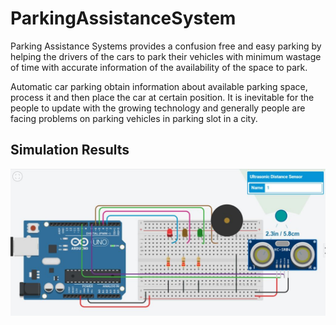# ParkingAssistanceSystem

Parking Assistance Systems provides a confusion free and easy parking by helping the drivers of the cars to park their vehicles with minimum wastage of time with accurate information of the availability of the space to park.


Automatic car parking obtain information about available parking space, process it and then place the car at certain position. It is inevitable for the people to update with the growing technology and generally people are facing problems on parking vehicles in parking slot in a city.

## Simulation Results

![simulation1](circuit.jpg? "Simulation ")

